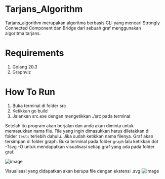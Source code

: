 # Tarjans_Algorithm
Tarjans_algorithm merupakan algoritma berbasis CLI yang mencari Strongly Connected Component dan Bridge dari sebuah graf menggunakan algoritma tarjans.

# Requirements
1. Golang 20.3
2. Graphviz

# How To Run
1. Buka terminal di folder src
2. Ketikkan go build
3. Jalankan src.exe dengan mengetikkan ./src pada terminal

Setelah itu program akan berjalan dan anda akan diminta untuk memasukkan nama file. File yang ingin dimasukkan harus diletakkan di folder ```tests``` terlebih dahulu. Jika sudah ketikkan nama filenya.
Graf akan tersimpan di folder graph. Buka terminal pada folder ```graph``` lalu ketikkan dot -Tsvg -O <namagraf> untuk mendapatkan visualisasi setiap graf yang ada pada folder graf. 

![image](https://github.com/MuhLibri/Tarjans_Algorithm/assets/104043362/19461c19-f76f-464f-81ec-94473e14d577)

Visualisasi yang didapatkan akan berupa file dengan ekstensi .svg
![image](https://github.com/MuhLibri/Tarjans_Algorithm/assets/104043362/14f0cd98-4c7e-40b5-b4e4-c21982a4c019)


